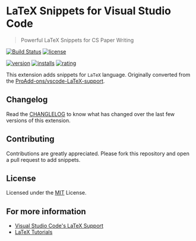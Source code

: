 # LaTeX Snippets for Visual Studio Code

> Powerful LaTeX Snippets for CS Paper Writing

[![Build Status](https://travis-ci.org/sabertazimi/LaTeX-snippets.svg?branch=master)](https://travis-ci.org/sabertazimi/LaTeX-snippets)
[![license](https://img.shields.io/badge/license-MIT-brightgreen.svg)](https://raw.githubusercontent.com/sabertazimi/LaTeX-snippets/master/LICENSE)

[![version](https://vsmarketplacebadge.apphb.com/version/sabertazimi.latex-snippets.svg)](https://marketplace.visualstudio.com/items?itemName=sabertazimi.latex-snippets)
[![installs](https://vsmarketplacebadge.apphb.com/installs/sabertazimi.latex-snippets.svg)](https://marketplace.visualstudio.com/items?itemName=sabertazimi.latex-snippets)
[![rating](https://vsmarketplacebadge.apphb.com/rating/sabertazimi.latex-snippets.svg)](https://marketplace.visualstudio.com/items?itemName=sabertazimi.latex-snippets)

This extension adds snippets for `LaTeX` language.
Originally converted from the [ProAdd-ons/vscode-LaTeX-support](https://github.com/ProAdd-ons/vscode-LaTeX-support).

## Changelog

Read the [CHANGLELOG](https://github.com/sabertazimi/LaTeX-snippets/blob/master/CHANGELOG.md)
to know what has changed over the last few versions of this extension.

## Contributing

Contributions are greatly appreciated.
Please fork this repository and open a pull request to add snippets.

## License

Licensed under the [MIT](LICENSE.md) License.

## For more information

* [Visual Studio Code's LaTeX Support](https://marketplace.visualstudio.com/items?itemName=James-Yu.latex-workshop)
* [LaTeX Tutorials](https://www.overleaf.com/learn/latex/Tutorials)
